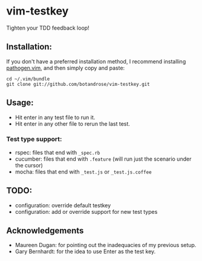 # vim-testkey

Tighten your TDD feedback loop!

## Installation:

If you don't have a preferred installation method, I recommend
installing [pathogen.vim](https://github.com/tpope/vim-pathogen), and
then simply copy and paste:

    cd ~/.vim/bundle
    git clone git://github.com/botandrose/vim-testkey.git

## Usage:

* Hit enter in any test file to run it.
* Hit enter in any other file to rerun the last test.

### Test type support:

* rspec: files that end with `_spec.rb`
* cucumber: files that end with `.feature` (will run just the scenario under the cursor)
* mocha: files that end with `_test.js` or `_test.js.coffee`

## TODO:

* configuration: override default testkey
* configuration: add or override support for new test types

## Acknowledgements

* Maureen Dugan: for pointing out the inadequacies of my previous setup.
* Gary Bernhardt: for the idea to use Enter as the test key.
